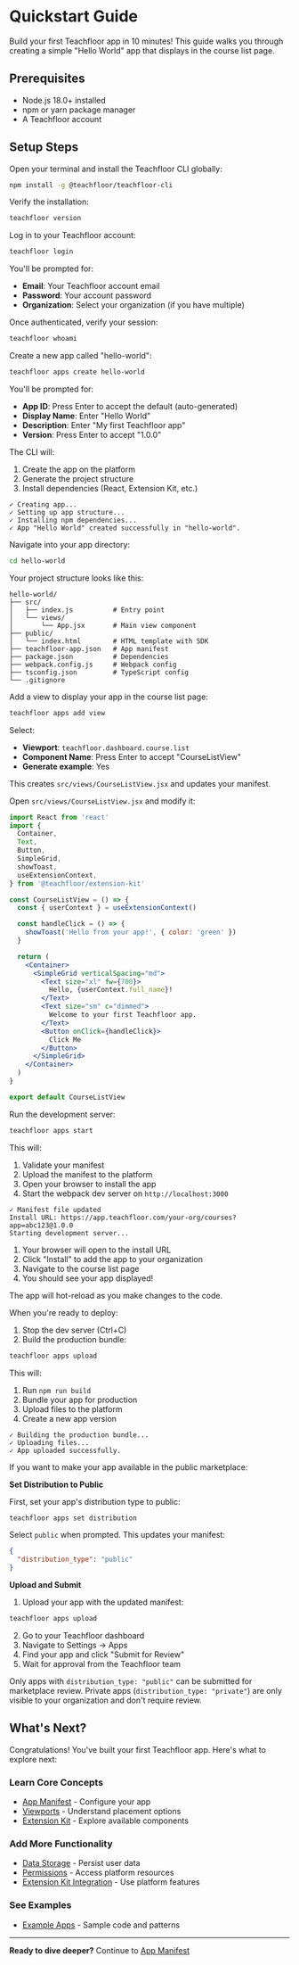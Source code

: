 # Quickstart Guide

Build your first Teachfloor app in 10 minutes! This guide walks you through creating a simple "Hello World" app that displays in the course list page.

## Prerequisites

- Node.js 18.0+ installed
- npm or yarn package manager
- A Teachfloor account

## Setup Steps

<scalar-steps>
  <scalar-step id="step-1" title="Install the CLI">

Open your terminal and install the Teachfloor CLI globally:

```bash
npm install -g @teachfloor/teachfloor-cli
```

Verify the installation:

```bash
teachfloor version
```

  </scalar-step>

  <scalar-step id="step-2" title="Authenticate">

Log in to your Teachfloor account:

```bash
teachfloor login
```

You'll be prompted for:
- **Email**: Your Teachfloor account email
- **Password**: Your account password
- **Organization**: Select your organization (if you have multiple)

Once authenticated, verify your session:

```bash
teachfloor whoami
```

  </scalar-step>

  <scalar-step id="step-3" title="Create Your First App">

Create a new app called "hello-world":

```bash
teachfloor apps create hello-world
```

You'll be prompted for:
- **App ID**: Press Enter to accept the default (auto-generated)
- **Display Name**: Enter "Hello World"
- **Description**: Enter "My first Teachfloor app"
- **Version**: Press Enter to accept "1.0.0"

The CLI will:
1. Create the app on the platform
2. Generate the project structure
3. Install dependencies (React, Extension Kit, etc.)

```
✓ Creating app...
✓ Setting up app structure...
✓ Installing npm dependencies...
✓ App "Hello World" created successfully in "hello-world".
```

  </scalar-step>

  <scalar-step id="step-4" title="Explore the Project Structure">

Navigate into your app directory:

```bash
cd hello-world
```

Your project structure looks like this:

```
hello-world/
├── src/
│   ├── index.js          # Entry point
│   └── views/
│       └── App.jsx       # Main view component
├── public/
│   └── index.html        # HTML template with SDK
├── teachfloor-app.json   # App manifest
├── package.json          # Dependencies
├── webpack.config.js     # Webpack config
├── tsconfig.json         # TypeScript config
└── .gitignore
```

  </scalar-step>

  <scalar-step id="step-5" title="Add a View">

Add a view to display your app in the course list page:

```bash
teachfloor apps add view
```

Select:
- **Viewport**: `teachfloor.dashboard.course.list`
- **Component Name**: Press Enter to accept "CourseListView"
- **Generate example**: Yes

This creates `src/views/CourseListView.jsx` and updates your manifest.

  </scalar-step>

  <scalar-step id="step-6" title="Customize Your Component">

Open `src/views/CourseListView.jsx` and modify it:

```jsx
import React from 'react'
import {
  Container,
  Text,
  Button,
  SimpleGrid,
  showToast,
  useExtensionContext,
} from '@teachfloor/extension-kit'

const CourseListView = () => {
  const { userContext } = useExtensionContext()

  const handleClick = () => {
    showToast('Hello from your app!', { color: 'green' })
  }

  return (
    <Container>
      <SimpleGrid verticalSpacing="md">
        <Text size="xl" fw={700}>
          Hello, {userContext.full_name}!
        </Text>
        <Text size="sm" c="dimmed">
          Welcome to your first Teachfloor app.
        </Text>
        <Button onClick={handleClick}>
          Click Me
        </Button>
      </SimpleGrid>
    </Container>
  )
}

export default CourseListView
```

  </scalar-step>

  <scalar-step id="step-7" title="Start the Development Server">

Run the development server:

```bash
teachfloor apps start
```

This will:
1. Validate your manifest
2. Upload the manifest to the platform
3. Open your browser to install the app
4. Start the webpack dev server on `http://localhost:3000`

```
✓ Manifest file updated
Install URL: https://app.teachfloor.com/your-org/courses?app=abc123@1.0.0
Starting development server...
```

  </scalar-step>

  <scalar-step id="step-8" title="Test Your App">

1. Your browser will open to the install URL
2. Click "Install" to add the app to your organization
3. Navigate to the course list page
4. You should see your app displayed!

The app will hot-reload as you make changes to the code.

  </scalar-step>

  <scalar-step id="step-9" title="Build for Production">

When you're ready to deploy:

1. Stop the dev server (Ctrl+C)
2. Build the production bundle:

```bash
teachfloor apps upload
```

This will:
1. Run `npm run build`
2. Bundle your app for production
3. Upload files to the platform
4. Create a new app version

```
✓ Building the production bundle...
✓ Uploading files...
✓ App uploaded successfully.
```

  </scalar-step>

  <scalar-step id="step-10" title="Publish to Marketplace (Optional)">

If you want to make your app available in the public marketplace:

**Set Distribution to Public**

First, set your app's distribution type to public:

```bash
teachfloor apps set distribution
```

Select `public` when prompted. This updates your manifest:

```json
{
  "distribution_type": "public"
}
```

**Upload and Submit**

1. Upload your app with the updated manifest:

```bash
teachfloor apps upload
```

2. Go to your Teachfloor dashboard
3. Navigate to Settings → Apps
4. Find your app and click "Submit for Review"
5. Wait for approval from the Teachfloor team

<scalar-callout type="warning">Only apps with `distribution_type: "public"` can be submitted for marketplace review. Private apps (`distribution_type: "private"`) are only visible to your organization and don't require review.</scalar-callout>

  </scalar-step>
</scalar-steps>

## What's Next?

Congratulations! You've built your first Teachfloor app. Here's what to explore next:

### Learn Core Concepts
- [App Manifest](./core-concepts/app-manifest) - Configure your app
- [Viewports](./core-concepts/viewports-system) - Understand placement options
- [Extension Kit](./core-concepts/extension-kit/components) - Explore available components

### Add More Functionality
- [Data Storage](./advanced-topics/data-storage) - Persist user data
- [Permissions](./advanced-topics/permissions) - Access platform resources
- [Extension Kit Integration](./core-concepts/extension-kit/integration) - Use platform features

### See Examples
- [Example Apps](./references/examples) - Sample code and patterns

---

**Ready to dive deeper?** Continue to [App Manifest](./core-concepts/app-manifest)
